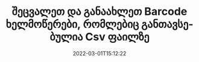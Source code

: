 ---
############################# Static ############################
layout: "auto-gen-signature"
date: 2022-03-01T15:12:22
draft: false
operation: Update
signaturetype: Barcode
fileformat: Csv
productName: .NET
lang: ka
productCode: net
otherformats: pdf doc docx docm dot dotm dotx odt ott rtf xls xlsx xlsm xlsb csv ods ots xltx xltm ppt pptx pps ppsx odp otp potx potm pptm ppsm
breadcrumb: Put Barcode signature on Csv for C#

############################# Head ############################
head_title: "განაახლეთ Barcode ხელმოწერები, რომლებიც განთავსებულია Csv ფაილებზე C#-ით"
head_description: "გამოიყენეთ მარტივი და გასაგები .NET კოდი Barcode ხელმოწერების განახლებისთვის ხელმოწერილ {{ფაილის ფორმატი}} დოკუმენტებში."

############################# Header ############################
title: "შეცვალეთ და განაახლეთ Barcode ხელმოწერები, რომლებიც განთავსებულია Csv ფაილზე"
description: "API .NET-ისთვის უზრუნველყოფს ფუნქციონირებას Barcode ხელმოწერების განახლებისთვის Csv დოკუმენტებში. განაახლეთ ელექტრონული ხელმოწერები თქვენს {{ფაილის ფორმატში}} დოკუმენტებში C# კოდის რამდენიმე სტრიქონით სწრაფად და მარტივად."
bg_image: "https://cms.admin.containerize.com/templates/aspose/App_Themes/V3/images/bg/header1.png"
bg_overlay: false
button:
    enable: true

############################# SubMenu ############################
submenu:
    enable: true

    left:
        img_alt: "GroupDocs.Signature for .NET"
        image: "https://cms.admin.containerize.com/templates/groupdocs/images/product-logos/90x90-noborder/groupdocs-signature-net.png"
        product: "GroupDocs.Signature"
        platform: ".NET"



############################# About ############################
about:
    enable: true
    title: "შეიტყვეთ GroupDocs.Signature for .NET API ფუნქციების შესახებ"
    content: |
        [GroupDocs.Signature for .NET](https://products.groupdocs.com/signature/net/) API ფუნქციონალობა შეიცავს საშუალების ფართო არჩევანს მოთხოვნის დოკუმენტების ფორმატებში ელექტრონული ხელმოწერების გამოყენებით დასამუშავებლად. მხარდაჭერილია ელექტრონული ხელმოწერების ფართო სპექტრი, როგორიცაა ტექსტები, სურათები, ციფრული სერთიფიკატები, შტრიხკოდები, QR-კოდები, შტამპები ან მეტამონაცემები. კლიენტებს შეუძლიათ დაამატონ, წაშალონ, შეცვალონ, დაადასტურონ ან მოძებნონ ციფრული ხელმოწერები PDF ფაილებში, MS Word დოკუმენტებში, MS Excel სამუშაო წიგნებში, MS PowerPoint პრეზენტაციებში, Adobe Photoshop ფაილებსა და გამოსახულების სხვადასხვა ფორმატებში. უამრავი სასარგებლო ფუნქცია და პარამეტრი ხელმისაწვდომია.
    

############################# Steps ############################
steps:
    enable: true
    title_left: "როგორ შევცვალოთ Barcode ხელმოწერა თქვენს Csv დოკუმენტში"
    content_left: |
        [GroupDocs.Signature for .NET](https://products.groupdocs.com/signature/net/) შეიცავს სასარგებლო ფუნქციებს, როგორიცაა Barcode ხელმოწერების განახლება, რომლებიც განთავსებულია Csv დოკუმენტებზე. ეს შესაძლებელს ხდის ხელმოწერის ფუნქციების შეცვლას დამატებითი კოდის გარეშე.
        
        * დასაწყისისთვის, შექმენით Signature ობიექტი, რომელიც გადადის როგორც კონსტრუქტორის პარამეტრის გზა დოკუმენტში, რომელიც უნდა განახლდეს.
        * შემდეგ, შექმენით შესაბამისი კონკრეტული ხელმოწერის ობიექტი და დააყენეთ მისი იდენტიფიკატორი და თვისებები, რომლებიც უნდა შეიცვალოს.
        * და ბოლოს, გამოიძახეთ ხელმოწერის განახლების მეთოდი კონკრეტული ხელმოწერის ობიექტის გავლისას.
        * დაამუშავეთ შედეგების განახლება თქვენი შეტყობინებით.

    title_right: "სისტემის მოთხოვნები"
    content_right: |
        GroupDocs.Signature for .NET მხარდაჭერილია ყველა ძირითად პლატფორმაზე და ოპერაციულ სისტემაზე. ქვემოთ მოცემული კოდის შესრულებამდე, დარწმუნდით, რომ თქვენს სისტემაში დაინსტალირებული გაქვთ შემდეგი წინაპირობები.

        * ოპერაციული სისტემები: Microsoft Windows, Linux, MacOS
        * განვითარების გარემო: Microsoft Visual Studio, Xamarin, MonoDevelop
        * Frameworks: .NET Framework, .NET Standard, .NET Core, Mono
        * ჩამოტვირთეთ GroupDocs.Signature for .NET-ის უახლესი ვერსია [Nuget]-დან (https://www.nuget.org/packages/groupdocs.signature)
         
    code: |
        ```csharp    
                
        // Set up input Csv file
        string filePath = "input.csv";

        // Instantiate Signature for input file
        using (GroupDocs.Signature.Signature signature = new GroupDocs.Signature.Signature(filePath))
        {
                // Id of signature which is supposed to be updated
                // such Id might be got as a result of search operation
                string id = "07f83369-318b-41ad-a843-732417b912c2";

                // provide signature features to update
                // set up particular signature id
                BarcodeSignature signatureToUpdate = new BarcodeSignature(id)
                {
                    // specify signature width
                    Width = 300,
                    // specify signature height
                    Height = 50,
                    // set left position
                    Left = 80,
                    // set top position
                    Top = 100
                };

                // update signature
                bool updateResult = signature.Update(signatureToUpdate);

                // process updation result
                if (updateResult)
                {
                    Console.WriteLine("Signature was updated successfully!");
                }
        }
        ```

############################# Demos ############################
demos:
    enable: true
    title: "Barcode ხელმოწერების განახლება დოკუმენტის გვერდებზე - ცოცხალი დემო"
    content: |
       შეცვალეთ {{ფაილის ფორმატი}} დოკუმენტის სხვადასხვა ელექტრონული ხელმოწერა ახლავე, ეწვიეთ [GroupDocs.Signature App](https://products.groupdocs.app/signature/family) ვებსაიტს.          

############################# More Formats ############################
more_formats:
    enable: true
    title: "განაახლეთ სხვადასხვა Barcode ხელმოწერები C#-ის საშუალებით"
    content: |
        "ციფრული ხელმოწერების რედაქტირება, რომლებიც განთავსებულია სხვადასხვა დოკუმენტის ფორმატში. განაახლეთ ხელმოწერების მონაცემები დამატებითი კოდის გარეშე."
    format: 
       
       
back_to_top:
    enable: true
---